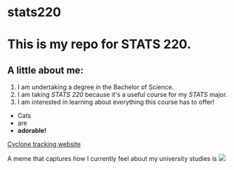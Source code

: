 # stats220

<h1>This is my repo for STATS 220.</h1> 

<h2>A little about me:</h2>

1. I am undertaking a degree in the Bachelor of Science.
2. I am taking *STATS 220* because it's a useful course for my *STATS* major.
3. I am interested in learning about everything this course has to offer!

- Cats
- are
- **adorable!**

[Cyclone tracking website](cyclocane.com)

A meme that captures how I currently feel about my university studies is ![](https://c.tenor.com/5MVQBZRnJwUAAAAd/tenor.gif)
